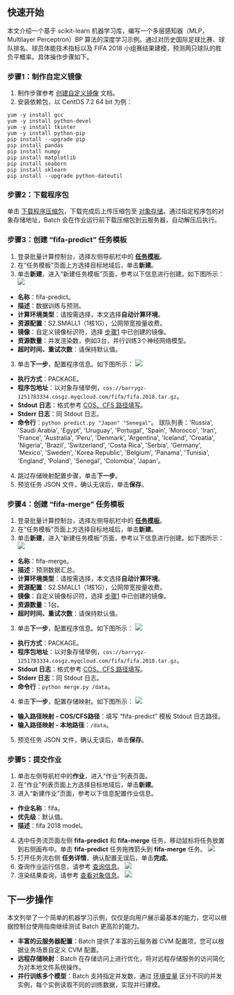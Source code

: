 ## 快速开始
本文介绍一个基于 scikit-learn 机器学习库，编写一个多层感知器（MLP，Multilayer Perceptron）BP 算法的深度学习示例。通过对历史国际足球比赛、球队排名、球员体能技术指标以及 FIFA 2018 小组赛结果建模，预测两只球队的胜负平概率。具体操作步骤如下。

### 步骤1：制作自定义镜像[](id:Step1)
1. 制作步骤参考 [创建自定义镜像](https://cloud.tencent.com/document/product/213/4942) 文档。
2. 安装依赖包，以 CentOS 7.2 64 bit 为例：
```
yum -y install gcc
yum -y install python-devel
yum -y install tkinter
yum -y install python-pip
pip install --upgrade pip
pip install pandas
pip install numpy
pip install matplotlib
pip install seaborn
pip install sklearn
pip install --upgrade python-dateutil
```

### 步骤2：下载程序包
单击 [下载程序压缩包](https://main.qcloudimg.com/raw/40b6eb7103072ca549e398ca39783f21.gz)，下载完成后上传压缩包至 [对象存储](https://cloud.tencent.com/document/product/436)。通过指定程序包的对象存储地址，Batch 会在作业运行前下载压缩包到云服务器，自动解压后执行。

### 步骤3：创建 “fifa-predict” 任务模板
1. 登录批量计算控制台，选择左侧导航栏中的 **[任务模板](https://console.cloud.tencent.com/batch/task)**。
2. 在“任务模板”页面上方选择目标地域后，单击**新建**。
3. 单击**新建**，进入“新建任务模板”页面，参考以下信息进行创建。如下图所示：
![](https://main.qcloudimg.com/raw/d87902c8fdc70376a1287e276d726b74.png)
  * **名称**：fifa-predict。
  * **描述**：数据训练与预测。
  * **计算环境类型**：请按需选择，本文选择**自动计算环境**。
  * **资源配置**：S2.SMALL1（1核1G），公网带宽按量收费。
  * **镜像**：自定义镜像标识符，选择 [步骤1](#Step1) 中已创建的镜像。
  * **资源数量**：并发渲染数，例如3台，并行训练3个神经网络模型。
  * **超时时间、重试次数**：请保持默认值。
3. 单击**下一步**，配置程序信息。如下图所示：
![](https://main.qcloudimg.com/raw/1645ff3104e8c57b6e624a8a7756afa6.png)
  * **执行方式**：PACKAGE。
  * **程序包地址**：以对象存储举例，`cos://barrygz-1251783334.cosgz.myqcloud.com/fifa/fifa.2018.tar.gz`。
  * **Stdout 日志**：格式参考 [COS、CFS 路径填写](https://cloud.tencent.com/document/product/599/13996)。
  * **Stderr 日志**：同 Stdout 日志。
  * **命令行**：`python predict.py "Japan" "Senegal"`。
球队列表：'Russia', 'Saudi Arabia', 'Egypt', 'Uruguay', 'Portugal', 'Spain', 'Morocco', 'Iran', 'France', 'Australia', 'Peru', 'Denmark', 'Argentina', 'Iceland', 'Croatia', 'Nigeria', 'Brazil', 'Switzerland', 'Costa Rica', 'Serbia', 'Germany', 'Mexico', 'Sweden', 'Korea Republic', 'Belgium', 'Panama', 'Tunisia', 'England', 'Poland', 'Senegal', 'Colombia', 'Japan'。
4. 跳过存储映射配置步骤，单击**下一步**。
5. 预览任务 JSON 文件，确认无误后，单击**保存**。

### 步骤4：创建 “fifa-merge” 任务模板
1. 登录批量计算控制台，选择左侧导航栏中的 **[任务模板](https://console.cloud.tencent.com/batch/task)**。
2. 在“任务模板”页面上方选择目标地域后，单击**新建**。
3. 单击**新建**，进入“新建任务模板”页面，参考以下信息进行创建。如下图所示：
![](https://main.qcloudimg.com/raw/f18ce16d6dcb33d7a27eb1e66d4f2d52.png)
  * **名称**：fifa-merge。
  * **描述**：预测数据汇总。
  * **计算环境类型**：请按需选择，本文选择**自动计算环境**。
  * **资源配置**：S2.SMALL1（1核1G），公网带宽按量收费。
  * **镜像**：自定义镜像标识符，选择 [步骤1](#Step1) 中已创建的镜像。
  * **资源数量**：1台。
  * **超时时间、重试次数**：请保持默认值。
3. 单击**下一步**，配置程序信息。如下图所示：
![](https://main.qcloudimg.com/raw/d13206176495db0a1aa02deb548d27e9.png)
  * **执行方式**：PACKAGE。
  * **程序包地址**：以对象存储举例，`cos://barrygz-1251783334.cosgz.myqcloud.com/fifa/fifa.2018.tar.gz`。
  * **Stdout 日志**：格式参考 [COS、CFS 路径填写](https://cloud.tencent.com/document/product/599/13996)。
  * **Stderr 日志**：同 Stdout 日志。
  * **命令行**：`python merge.py /data`。
4. 单击**下一步**，配置存储映射。如下图所示：
![](https://main.qcloudimg.com/raw/cf943ae134b14f29c1ca9cbee9dc0dcc.png)
 - **输入路径映射 - COS/CFS路径**：填写 “fifa-predict” 模板 Stdout 日志路径。
 - **输入路径映射 - 本地路径**：`/data`。
5. 预览任务 JSON 文件，确认无误后，单击**保存**。

### 步骤5：提交作业
1. 单击左侧导航栏中的**作业**，进入“作业”列表页面。
2. 在“作业”列表页面上方选择目标地域后，单击**新建**。
2. 进入“新建作业”页面，参考以下信息配置作业信息。
  * **作业名称**：fifa。
  * **优先级**：默认值。
  * **描述**：fifa 2018 model。
4. 选中任务流页面左侧 **fifa-predict** 和 **fifa-merge** 任务，移动鼠标将任务放置到右侧画布中。单击 **fifa-predict** 任务拖拽箭头到 **fifa-merge** 任务。
![](https://main.qcloudimg.com/raw/3dc9cf8e7ae8b2b5ae600d48cd58ee7c.png)
5. 打开任务流右侧 **任务详情**，确认配置无误后，单击**完成**。
5. 查询作业运行信息，请参考 [查询信息](https://cloud.tencent.com/document/product/599/14567)。
![](https://main.qcloudimg.com/raw/367517ad9dc347a8fbe46dcd9af8c38c.png)
6. 渲染结果查询，请参考 [查看对象信息](https://cloud.tencent.com/document/product/436/13326)。
![](https://main.qcloudimg.com/raw/4e1a8c2b5e0320ee6f7be7f23a765e0b.png)

## 下一步操作
本文列举了一个简单的机器学习示例，仅仅是向用户展示最基本的能力，您可以根据控制台使用指南继续测试 Batch 更高阶的能力。
- **丰富的云服务器配置**：Batch 提供了丰富的云服务器 CVM 配置项，您可以根据业务场景自定义 CVM 配置。
- **远程存储映射**：Batch 在存储访问上进行优化，将对远程存储服务的访问简化为对本地文件系统操作。
- **并行训练多个模型**：Batch 支持指定并发数，通过 [环境变量](https://cloud.tencent.com/document/product/599/11752) 区分不同的并发实例，每个实例读取不同的训练数据，实现并行建模。



